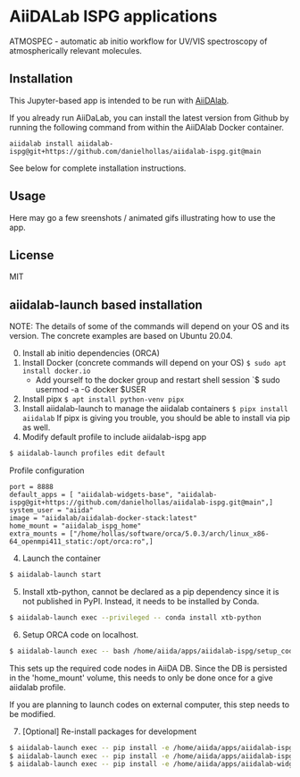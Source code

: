 # AiiDALab ISPG applications

ATMOSPEC - automatic ab initio workflow for UV/VIS spectroscopy
of atmospherically relevant molecules. 

## Installation

This Jupyter-based app is intended to be run with [AiiDAlab](https://www.materialscloud.org/aiidalab).

If you already run AiiDaLab, you can install the latest version from Github
by running the following command from within the AiiDAlab Docker container.
```
aiidalab install aiidalab-ispg@git+https://github.com/danielhollas/aiidalab-ispg.git@main
```

See below for complete installation instructions.

## Usage

Here may go a few sreenshots / animated gifs illustrating how to use the app.

## License

MIT

## aiidalab-launch based installation

NOTE: The details of some of the commands will depend on your
OS and its version. The concrete examples are based on Ubuntu 20.04.

0. Install ab initio dependencies (ORCA)
0. Install Docker (concrete commands will depend on your OS)
   `$ sudo apt install docker.io`
   - Add yourself to the docker group and restart shell session
   `$ sudo usermod -a -G docker $USER
1. Install pipx
   `$ apt install python-venv pipx`
2. Install aiidalab-launch to manage the aiidalab containers
   `$ pipx install aiidalab`
   If pipx is giving you trouble, you should be able to install via pip as well.
3. Modify default profile to include aiidalab-ispg app

```sh
$ aiidalab-launch profiles edit default
```

Profile configuration
```
port = 8888
default_apps = [ "aiidalab-widgets-base", "aiidalab-ispg@git+https://github.com/danielhollas/aiidalab-ispg.git@main",]
system_user = "aiida"
image = "aiidalab/aiidalab-docker-stack:latest"
home_mount = "aiidalab_ispg_home"
extra_mounts = ["/home/hollas/software/orca/5.0.3/arch/linux_x86-64_openmpi411_static:/opt/orca:ro",]
```

4. Launch the container

```sh
$ aiidalab-launch start
```

5. Install xtb-python, cannot be declared as a pip dependency since it is not published in PyPI.
   Instead, it needs to be installed by Conda.

```sh
$ aiidalab-launch exec --privileged -- conda install xtb-python
```

6. Setup ORCA code on localhost.
```sh
$ aiidalab-launch exec -- bash /home/aiida/apps/aiidalab-ispg/setup_codes_on_localhost.sh
```
This sets up the required code nodes in AiiDA DB. Since the DB is persisted in the
'home_mount' volume, this needs to only be done once for a give aiidalab profile.

If you are planning to launch codes on external computer, this step needs to be modified.

7. [Optional] Re-install packages for development
```sh
$ aiidalab-launch exec -- pip install -e /home/aiida/apps/aiidalab-ispg/
$ aiidalab-launch exec -- pip install -e /home/aiida/apps/aiidalab-ispg/workflows/
$ aiidalab-launch exec -- pip install -e /home/aiida/apps/aiidalab-widgets-base/
```
